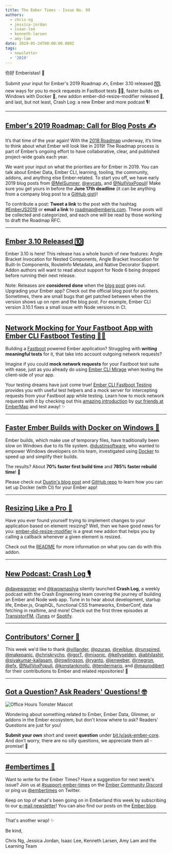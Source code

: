 ```yaml
---
title: The Ember Times - Issue No. 99
authors:
  - chris-ng
  - jessica-jordan
  - isaac-lee
  - kenneth-larsen
  - amy-lam
date: 2019-05-24T00:00:00.000Z
tags:
  - newsletter
  - '2019'
---
```



你好 Emberistas! 🐹

Submit your input for Ember's 2019 Roadmap ✍️,
Ember 3.10 released 🔟,
new ways for you to mock requests in Fastboot tests 👢💨,
faster builds on Windows with Docker 🐳,
new addon ember-did-resize-modifier released 📐,
and last, but not least, Crash Log: a new Ember and more podcast 🎙!

<!-- READMORE -->

---

## [Ember's 2019 Roadmap: Call for Blog Posts ✍️](https://blog.emberjs.com/2019/05/20/ember-2019-roadmap-call-for-posts.html)

It’s that time of the year again! With the [2018 Roadmap](https://github.com/emberjs/rfcs/blob/master/text/0364-roadmap-2018.md) underway, it’s time to think about what Ember will look like in 2019! The Roadmap process is part of Ember’s ongoing effort to have collaborative, clear, and published project-wide goals each year.

We want your input on what the priorities are for Ember in 2019. You can talk about Ember Data, Ember CLI, learning, tooling, the community, addons, and anything else Ember-related. To start you off, we have early 2019 blog posts from [@MelSumner](http://www.melsumner.com/blog/ember/the-road-goes-data-way/), [@wycats](https://yehudakatz.com/2019/05/20/ember-2019/), and [@NullVoxPopuli](https://nullvoxpopuli.com/2019-05-14-ember-2019-roadmap/)! Make sure you get yours in before the **June 17th deadline** (it can be anything from a company blog post to a [GitHub gist](https://gist.github.com/))!

To contribute a post: **Tweet a link** to the post with the hashtag [#EmberJS2019](https://twitter.com/hashtag/emberjs2019) or **email a link** to [roadmap@emberjs.com](mailto:roadmap@emberjs.com). These posts will be collected and categorized, and each one will be read by those working to draft the Roadmap RFC.

---

## [Ember 3.10 Released 🔟](https://blog.emberjs.com/2019/05/21/ember-3-10-released.html)

Ember 3.10 is here! This release has a whole bunch of new features: Angle Bracket Invocation for Nested Components, Angle Bracket Invocation for Built-In Components, RouteInfo Metadata, and Native Decorator Support. Addon authors will want to read about support for Node 6 being dropped before running their next release.

Note: Releases are **considered done** when the [blog post](https://blog.emberjs.com/2019/05/21/ember-3-10-released.html) goes out. Upgrading your Ember app? Check out the official blog post for pointers. Sometimes, there are small bugs that get patched between when the version shows up on npm and the blog post. For example, Ember CLI version 3.10.1 fixes a small issue with Node versions in CI.

---

## [Network Mocking for Your Fastboot App with Ember CLI Fastboot Testing 👢💨](https://twitter.com/samselikoff/status/1126510237723193345)

Building a [Fastboot](https://ember-fastboot.com/) powered Ember application? Struggling with **writing meaningful tests** for it, that take into account outgoing network requests?

Imagine if you could **mock network requests** for your Fastboot test suite with ease, just as you already do using [Ember CLI Mirage](https://www.ember-cli-mirage.com/) when testing the client-side of your app.

Your testing dreams have just come true! [Ember CLI Fastboot Testing](https://embermap.github.io/ember-cli-fastboot-testing/) provides you with useful test helpers and a mock server for intercepting requests from your Fastboot app while testing. Learn how to mock network requests with it by checking out this [amazing introduction](https://embermap.com/video/fastboot-network-mocking) by [our friends at EmberMap](https://embermap.com) and test away! ✨

---

## [Faster Ember Builds with Docker on Windows 🐳](https://dev.to/dustinsoftware/build-hacks-faster-ember-builds-with-docker-on-windows-7e1)

Ember builds, which make use of temporary files, have traditionally been slow on Windows due to its file system. [@dustinsoftware](https://github.com/dustinsoftware), who wanted to empower Windows developers on his team, investigated using [Docker](https://docs.docker.com/docker-for-windows/) to speed up and simplify their builds.

The results? About **70% faster first build time** and **785% faster rebuild time**! 🙌

Please check out [Dustin's blog post](https://dev.to/dustinsoftware/build-hacks-faster-ember-builds-with-docker-on-windows-7e1) and [GitHub repo](https://github.com/dustinsoftware/ember-docker-starter) to learn how you can set up Docker (with CI) for your Ember app!

---

## [Resizing Like a Pro 📐](https://github.com/gmurphey/ember-did-resize-modifier)

Have you ever found yourself trying to implement changes to your application based on element resizing? Well, then we have good news for you: [ember-did-resize-modifier](https://github.com/gmurphey/ember-did-resize-modifier) is a great new addon that helps you by calling a callback whenever a given element is resized.

Check out the [README](https://github.com/gmurphey/ember-did-resize-modifier#readme) for more information on what you can do with this addon.

---

## [New Podcast: Crash Log 🎙](https://crashlog.transistor.fm/)

[@davewasmer](https://github.com/davewasmer) and [@kwownasilya](https://github.com/knownasilya) silently launched **Crash Log**, a weekly podcast with the Crash Engineering team covering the journey of building an Ember and Node web app. Tune in to hear about development, startup life, Ember.js, GraphQL, functional CSS frameworks, EmberConf, data fetching in realtime, and more! Check out the first three episodes at [TransistorFM](https://crashlog.transistor.fm/), [iTunes](https://podcasts.apple.com/us/podcast/crash-log/id1462819338) or [Spotify](https://open.spotify.com/show/2gKJbmJCvCKJV0KfnUNI0b).

---

## [Contributors' Corner 👏](https://guides.emberjs.com/release/contributing/repositories/)

<p>This week we'd like to thank <a href="https://github.com/villander" target="gh-user">@villander</a>, <a href="https://github.com/pzuraq" target="gh-user">@pzuraq</a>, <a href="https://github.com/rwjblue" target="gh-user">@rwjblue</a>, <a href="https://github.com/runspired" target="gh-user">@runspired</a>, <a href="https://github.com/makepanic" target="gh-user">@makepanic</a>, <a href="https://github.com/chriskrycho" target="gh-user">@chriskrycho</a>, <a href="https://github.com/igorT" target="gh-user">@igorT</a>, <a href="https://github.com/mixonic" target="gh-user">@mixonic</a>, <a href="https://github.com/kellyselden" target="gh-user">@kellyselden</a>, <a href="https://github.com/abhilashlr" target="gh-user">@abhilashlr</a>, <a href="https://github.com/sivakumar-kailasam" target="gh-user">@sivakumar-kailasam</a>, <a href="https://github.com/jrowlingson" target="gh-user">@jrowlingson</a>, <a href="https://github.com/ryanto" target="gh-user">@ryanto</a>, <a href="https://github.com/jenweber" target="gh-user">@jenweber</a>, <a href="https://github.com/rnegron" target="gh-user">@rnegron</a>, <a href="https://github.com/efx" target="gh-user">@efx</a>, <a href="https://github.com/NullVoxPopuli" target="gh-user">@NullVoxPopuli</a>, <a href="https://github.com/konstankinollc" target="gh-user">@konstankinollc</a>, <a href="https://github.com/tendermario" target="gh-user">@tendermario</a>, and <a href="https://github.com/maurodibert" target="gh-user">@maurodibert</a> for their contributions to Ember and related repositories! 💖</p>

---

## [Got a Question? Ask Readers' Questions! 🤓](https://docs.google.com/forms/d/e/1FAIpQLScqu7Lw_9cIkRtAiXKitgkAo4xX_pV1pdCfMJgIr6Py1V-9Og/viewform)

<div class="blog-row">
  <img class="float-right small transparent padded" alt="Office Hours Tomster Mascot" title="Readers' Questions" src="/images/tomsters/officehours.png" />

  <p>Wondering about something related to Ember, Ember Data, Glimmer, or addons in the Ember ecosystem, but don't know where to ask? Readers’ Questions are just for you!</p>

<p><strong>Submit your own</strong> short and sweet <strong>question</strong> under <a href="https://bit.ly/ask-ember-core" target="rq">bit.ly/ask-ember-core</a>. And don’t worry, there are no silly questions, we appreciate them all - promise! 🤞</p>

</div>

---

## [#embertimes 📰](https://blog.emberjs.com/tags/newsletter.html)

Want to write for the Ember Times? Have a suggestion for next week's issue? Join us at [#support-ember-times](https://discordapp.com/channels/480462759797063690/485450546887786506) on the [Ember Community Discord](https://discordapp.com/invite/zT3asNS) or ping us [@embertimes](https://twitter.com/embertimes) on Twitter.

Keep on top of what's been going on in Emberland this week by subscribing to our [e-mail newsletter](https://the-emberjs-times.ongoodbits.com/)! You can also find our posts on the [Ember blog](https://emberjs.com/blog/tags/newsletter.html).

---

That's another wrap! ✨

Be kind,

Chris Ng, Jessica Jordan, Isaac Lee, Kenneth Larsen, Amy Lam and the Learning Team
